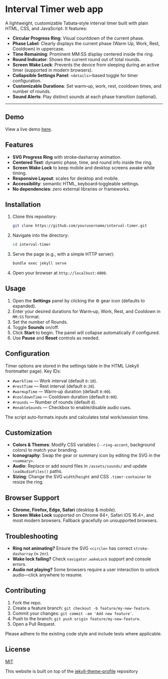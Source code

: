 # Interval Timer web app

A lightweight, customizable Tabata‑style interval timer built with plain HTML, CSS, and JavaScript. It features:

* **Circular Progress Ring**: Visual countdown of the current phase.
* **Phase Label**: Clearly displays the current phase (Warm Up, Work, Rest, Cooldown) in uppercase.
* **Time Remaining**: Prominent MM\:SS display centered inside the ring.
* **Round Indicator**: Shows the current round out of total rounds.
* **Screen Wake Lock**: Prevents the device from sleeping during an active timer (supported in modern browsers).
* **Collapsible Settings Panel**: `<details>`‑based toggle for timer configuration.
* **Customizable Durations**: Set warm‑up, work, rest, cooldown times, and number of rounds.
* **Sound Alerts**: Play distinct sounds at each phase transition (optional).

---

## Demo

View a live demo [here](https://www.althack.dev/timer).

## Features

* **SVG Progress Ring** with stroke‑dasharray animation.
* **Centered Text**: dynamic phase, time, and round info inside the ring.
* **Screen Wake Lock** to keep mobile and desktop screens awake while timing.
* **Responsive Layout**: scales for desktop and mobile.
* **Accessibility**: semantic HTML, keyboard‑toggleable settings.
* **No dependencies**: zero external libraries or frameworks.

## Installation

1. Clone this repository:

   ```bash
   git clone https://github.com/yourusername/interval-timer.git
   ```

2. Navigate into the directory:

   ```bash
   cd interval-timer
   ```

3. Serve the page (e.g., with a simple HTTP server):

   ```bash
   bundle exec jekyll serve
   ```

4. Open your browser at `http://localhost:4000`.

## Usage

1. Open the **Settings** panel by clicking the ⚙️ gear icon (defaults to expanded).
2. Enter your desired durations for Warm‑up, Work, Rest, and Cooldown in `MM:SS` format.
3. Set the number of Rounds.
4. Toggle **Sounds** on/off.
5. Click **Start** to begin. The panel will collapse automatically if configured.
6. Use **Pause** and **Reset** controls as needed.

## Configuration

Timer options are stored in the settings table in the HTML (Jekyll frontmatter page). Key IDs:

* `#workTime` — Work interval (default `0:10`).
* `#restTime` — Rest interval (default `0:20`).
* `#warmupTime` — Warm‑up duration (default `0:00`).
* `#cooldownTime` — Cooldown duration (default `0:00`).
* `#rounds` — Number of rounds (default `8`).
* `#enableSounds` — Checkbox to enable/disable audio cues.

The script auto‑formats inputs and calculates total work/session time.

## Customization

* **Colors & Themes**: Modify CSS variables (`--ring-accent`, background colors) to match your branding.
* **Iconography**: Swap the gear or summary icon by editing the SVG in the `<summary>`.
* **Audio**: Replace or add sound files in `/assets/sounds/` and update `loadAudioFiles()` paths.
* **Sizing**: Change the SVG `width`/`height` and CSS `.timer-container` to resize the ring.

## Browser Support

* **Chrome, Firefox, Edge, Safari** (desktop & mobile).
* **Screen Wake Lock** supported on Chrome 84+, Safari iOS 16.4+, and most modern browsers. Fallback gracefully on unsupported browsers.

## Troubleshooting

* **Ring not animating?** Ensure the SVG `<circle>` has correct `stroke-dasharray` (≈ `2πr`).
* **Wake lock failing?** Check `navigator.wakeLock` support and console errors.
* **Audio not playing?** Some browsers require a user interaction to unlock audio—click anywhere to resume.

## Contributing

1. Fork the repo.
2. Create a feature branch: `git checkout -b feature/my-new-feature`.
3. Commit your changes: `git commit -am 'Add new feature'`.
4. Push to the branch: `git push origin feature/my-new-feature`.
5. Open a Pull Request.

Please adhere to the existing code style and include tests where applicable.

## License

[MIT](LICENSE)


This website is built on top of the [jekyll-theme-profile](https://www.github.com/athackst/jekyll-theme-profile) repository
